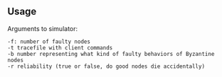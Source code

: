 ## Usage

Arguments to simulator:
```
-f: number of faulty nodes
-t tracefile with client commands
-b number representing what kind of faulty behaviors of Byzantine nodes
-r reliability (true or false, do good nodes die accidentally)
```